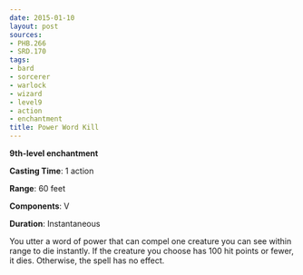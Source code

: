 ```yaml
---
date: 2015-01-10
layout: post
sources:
- PHB.266
- SRD.170
tags:
- bard
- sorcerer
- warlock
- wizard
- level9
- action
- enchantment
title: Power Word Kill
---
```


**9th-level enchantment**

**Casting Time**: 1 action

**Range**: 60 feet

**Components**: V

**Duration**: Instantaneous

You utter a word of power that can compel one creature you can see within range to die instantly.  If the creature you choose has 100 hit points or fewer, it dies. Otherwise, the spell has no effect.
